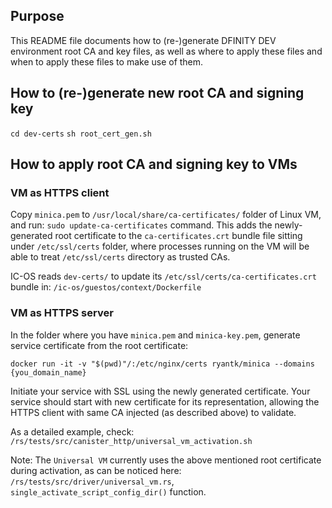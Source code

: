 ## Purpose
This README file documents how to (re-)generate DFINITY DEV environment root CA and key files, as
well as where to apply these files and when to apply these files to make use of them.

## How to (re-)generate new root CA and signing key
`cd dev-certs`
`sh root_cert_gen.sh`

## How to apply root CA and signing key to VMs
### VM as HTTPS client
Copy `minica.pem` to `/usr/local/share/ca-certificates/` folder of Linux VM, and run: 
`sudo update-ca-certificates` command. This adds the newly-generated root certificate 
to the `ca-certificates.crt` bundle file sitting under `/etc/ssl/certs` folder, where
processes running on the VM will be able to treat `/etc/ssl/certs` directory as trusted CAs.

IC-OS reads `dev-certs/` to update its `/etc/ssl/certs/ca-certificates.crt`
bundle in: `/ic-os/guestos/context/Dockerfile`

### VM as HTTPS server
In the folder where you have `minica.pem` and `minica-key.pem`, generate service 
certificate from the root certificate:

`docker run -it -v "$(pwd)"/:/etc/nginx/certs ryantk/minica --domains {you_domain_name}`

Initiate your service with SSL using the newly generated certificate. Your service should
start with new certificate for its representation, allowing the HTTPS client with same CA
injected (as described above) to validate.

As a detailed example, check: `/rs/tests/src/canister_http/universal_vm_activation.sh`

Note: 
The `Universal VM` currently uses the above mentioned root certificate during activation,
as can be noticed here: `/rs/tests/src/driver/universal_vm.rs`, `single_activate_script_config_dir()`
function. 
